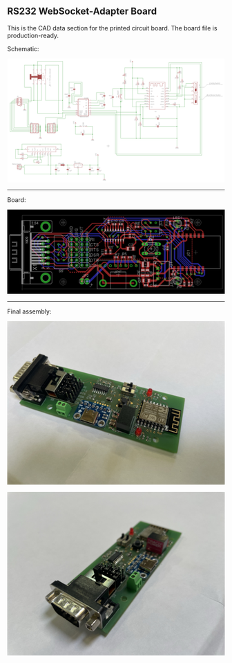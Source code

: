 ## RS232 WebSocket-Adapter Board

This is the CAD data section for the printed circuit board. The board file is production-ready.

Schematic:

![RS232 Websocket-Adapter board schematic](schematic.png)

---

Board:

![RS232 Websocket-Adapter board](board.png)

---

Final assembly:

![](board_r1.JPEG) 

![](board_r2.JPEG)

